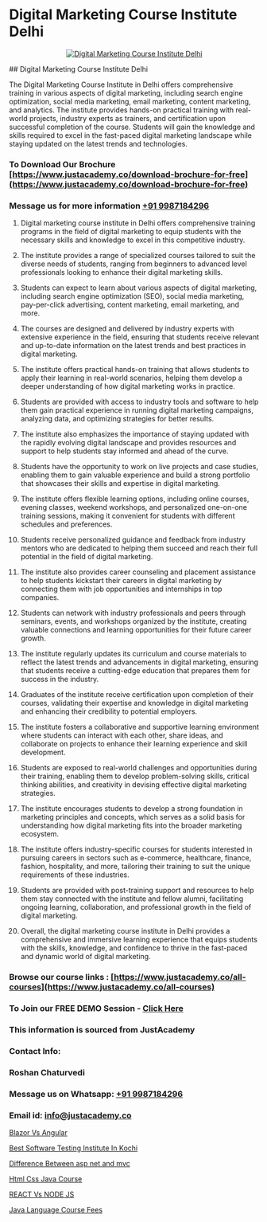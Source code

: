 # Digital Marketing Course Institute Delhi

<p align="center">
  <a href="https://justacademy.co/course-detail/digital-marketing">
    <img src="https://justacademy.co/storage2/course_image/1676636720_course_image.webp" alt="Digital Marketing Course Institute Delhi">
  </a>
</p>
## Digital Marketing Course Institute Delhi

The Digital Marketing Course Institute in Delhi offers comprehensive training in various aspects of digital marketing, including search engine optimization, social media marketing, email marketing, content marketing, and analytics. The institute provides hands-on practical training with real-world projects, industry experts as trainers, and certification upon successful completion of the course. Students will gain the knowledge and skills required to excel in the fast-paced digital marketing landscape while staying updated on the latest trends and technologies.
### To Download Our Brochure [https://www.justacademy.co/download-brochure-for-free](https://www.justacademy.co/download-brochure-for-free)
### Message us for more information [+91 9987184296](https://api.whatsapp.com/send?phone=919987184296)
1) Digital marketing course institute in Delhi offers comprehensive training programs in the field of digital marketing to equip students with the necessary skills and knowledge to excel in this competitive industry.

2) The institute provides a range of specialized courses tailored to suit the diverse needs of students, ranging from beginners to advanced level professionals looking to enhance their digital marketing skills.

3) Students can expect to learn about various aspects of digital marketing, including search engine optimization (SEO), social media marketing, pay-per-click advertising, content marketing, email marketing, and more.

4) The courses are designed and delivered by industry experts with extensive experience in the field, ensuring that students receive relevant and up-to-date information on the latest trends and best practices in digital marketing.

5) The institute offers practical hands-on training that allows students to apply their learning in real-world scenarios, helping them develop a deeper understanding of how digital marketing works in practice.

6) Students are provided with access to industry tools and software to help them gain practical experience in running digital marketing campaigns, analyzing data, and optimizing strategies for better results.

7) The institute also emphasizes the importance of staying updated with the rapidly evolving digital landscape and provides resources and support to help students stay informed and ahead of the curve.

8) Students have the opportunity to work on live projects and case studies, enabling them to gain valuable experience and build a strong portfolio that showcases their skills and expertise in digital marketing.

9) The institute offers flexible learning options, including online courses, evening classes, weekend workshops, and personalized one-on-one training sessions, making it convenient for students with different schedules and preferences.

10) Students receive personalized guidance and feedback from industry mentors who are dedicated to helping them succeed and reach their full potential in the field of digital marketing.

11) The institute also provides career counseling and placement assistance to help students kickstart their careers in digital marketing by connecting them with job opportunities and internships in top companies.

12) Students can network with industry professionals and peers through seminars, events, and workshops organized by the institute, creating valuable connections and learning opportunities for their future career growth.

13) The institute regularly updates its curriculum and course materials to reflect the latest trends and advancements in digital marketing, ensuring that students receive a cutting-edge education that prepares them for success in the industry.

14) Graduates of the institute receive certification upon completion of their courses, validating their expertise and knowledge in digital marketing and enhancing their credibility to potential employers.

15) The institute fosters a collaborative and supportive learning environment where students can interact with each other, share ideas, and collaborate on projects to enhance their learning experience and skill development.

16) Students are exposed to real-world challenges and opportunities during their training, enabling them to develop problem-solving skills, critical thinking abilities, and creativity in devising effective digital marketing strategies.

17) The institute encourages students to develop a strong foundation in marketing principles and concepts, which serves as a solid basis for understanding how digital marketing fits into the broader marketing ecosystem.

18) The institute offers industry-specific courses for students interested in pursuing careers in sectors such as e-commerce, healthcare, finance, fashion, hospitality, and more, tailoring their training to suit the unique requirements of these industries.

19) Students are provided with post-training support and resources to help them stay connected with the institute and fellow alumni, facilitating ongoing learning, collaboration, and professional growth in the field of digital marketing.

20) Overall, the digital marketing course institute in Delhi provides a comprehensive and immersive learning experience that equips students with the skills, knowledge, and confidence to thrive in the fast-paced and dynamic world of digital marketing.

### Browse our course links : [https://www.justacademy.co/all-courses](https://www.justacademy.co/all-courses) 
### To Join our FREE DEMO Session - [Click Here](https://www.justacademy.co/register-for-course-demo)


### This information is sourced from JustAcademy
### Contact Info:
### Roshan Chaturvedi
### Message us on Whatsapp: [+91 9987184296](https://api.whatsapp.com/send?phone=919987184296)
### Email id: [info@justacademy.co](mailto:info@justacademy.co)
                
[Blazor Vs Angular](https://www.linkedin.com/pulse/blazor-vs-angular-justacademy-brisbane-jdpae?trackingId=U2s%2F%2F6o%2BupQqM5Eh2ZG96g%3D%3D&lipi=urn%3Ali%3Apage%3Ad_flagship3_company_admin%3Bg2rksucGRY2lUjxOm9ICQw%3D%3D)

[Best Software Testing Institute In Kochi](https://www.linkedin.com/pulse/best-software-testing-institute-kochi-justacademy-boston-isoce?trackingId=aekrElpIfS22c8UHPjfptg%3D%3D&lipi=urn%3Ali%3Apage%3Ad_flagship3_company_admin%3BC7wHxoojR%2FG%2BgYiTIGaekw%3D%3D)

[Difference Between asp net and mvc](https://medium.com/@ranepooja/difference-between-asp-net-and-mvc-a71b1a2ba33a)

[Html Css Java Course](https://medium.com/@mistersumit961/html-css-java-course-efccda1e4ca1)

[REACT Vs NODE JS](https://justacademyin.github.io/justacademy/react-vs-node-js)

[Java Language Course Fees](https://justacademyin.github.io/justacademy/java-language-course-fees)

